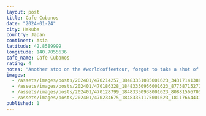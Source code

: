 ```yaml
---
layout: post
title: Cafe Cubanos
date: "2024-01-24"
city: Hakuba
country: Japan
continent: Asia
latitude: 42.8589999
longitude: 140.7055636
cafe_name: Cafe Cubanos
rating: 4
notes: "Another stop on the #worldcoffeetour, forgot to take a shot of the âlong blackâ I had, sure was tasty tho."
images:
  - /assets/images/posts/202401/470214257_18483351085001623_3431714138889642537_n_18013545437284999.jpg
  - /assets/images/posts/202401/470186328_18483350956001623_8775871527206510909_n_17995298996285474.jpg
  - /assets/images/posts/202401/470128799_18483350938001623_8088156670523509628_n_18002570810343108.jpg
  - /assets/images/posts/202401/470234675_18483351175001623_1811766443133450863_n_18039644587587958.jpg
published: 1
---
```

